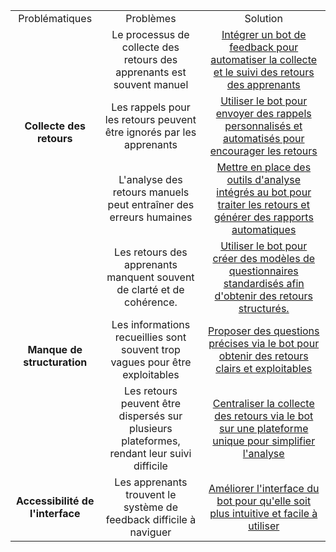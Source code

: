 <table>
    <tr>
        <td align="center">Problématiques</td>
        <td align="center">Problèmes</td>
        <td align="center">Solution</td>
    </tr>
    <tr>
        <td rowspan="3" align="center"><strong>Collecte des retours</strong></td>
        <td align="center">Le processus de collecte des retours des apprenants est souvent manuel</td>
        <td align="center"><a href="#">Intégrer un bot de feedback pour automatiser la collecte et le suivi des retours des apprenants</a></td>
    </tr>
    <tr>
        <td align="center">Les rappels pour les retours peuvent être ignorés par les apprenants</td>
        <td align="center"><a href="">Utiliser le bot pour envoyer des rappels personnalisés et automatisés pour encourager les retours</a></td>
    </tr>
    <tr>
        <td align="center">L'analyse des retours manuels peut entraîner des erreurs humaines</td>
        <td align="center"><a href="#">Mettre en place des outils d'analyse intégrés au bot pour traiter les retours et générer des rapports automatiques</a></td>
    </tr>
    <tr>
       <td rowspan="3" align="center"><strong>Manque de structuration</strong></td>
        <td align="center">Les retours des apprenants manquent souvent de clarté et de cohérence.</td>
        <td align="center"><a href="#">Utiliser le bot pour créer des modèles de questionnaires standardisés afin d'obtenir des retours structurés.</a></td>
    </tr>
    <tr>
        <td align="center">Les informations recueillies sont souvent trop vagues pour être exploitables</td>
        <td align="center"><a href="#">Proposer des questions précises via le bot pour obtenir des retours clairs et exploitables</a></td>
    </tr>
    <tr>
        <td align="center">Les retours peuvent être dispersés sur plusieurs plateformes, rendant leur suivi difficile</td>
        <td align="center"><a href="#">Centraliser la collecte des retours via le bot sur une plateforme unique pour simplifier l'analyse</a></td>
    </tr>
    <tr>
        <td align="center"><strong>Accessibilité de l'interface</strong></td>
        <td align="center">Les apprenants trouvent le système de feedback difficile à naviguer</td>
        <td align="center"><a href="#">Améliorer l'interface du bot pour qu'elle soit plus intuitive et facile à utiliser</a></td>
    </tr>
</table>